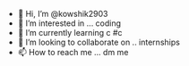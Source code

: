 - 👋 Hi, I’m @kowshik2903
- 👀 I’m interested in ... coding
- 🌱 I’m currently learning  c #c
- 💞️ I’m looking to collaborate on .. internships
- 📫 How to reach me ... dm  me

<!---
kowshik2903/kowshik2903 is a ✨ special ✨ repository because its `README.md` (this file) appears on your GitHub profile.
You can click the Preview link to take a look at your changes.
--->
